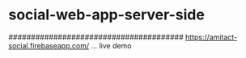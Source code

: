 # social-web-app-server-side
#######################################
https://amitact-social.firebaseapp.com/ ... live demo 

